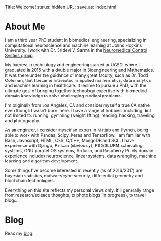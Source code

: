 Title: Welcome!
status: hidden
URL:
save_as: index.html

# About Me

I am a third year PhD student in biomedical engineering, specializing in computational neuroscience and machine learning at Johns Hopkins University. I work with Dr. Sridevi V. Sarma in the [Neuromedical Control Systms group](http://sarmalab.icm.jhu.edu/).

My interest in technology and engineering started at UCSD, where I graduated in 2015 with a double major in Bioengineering and Mathematics. It was there under the guidance of many great faculty, such as Dr. Todd Coleman, that I became interested in applied mathematics, data analytics and machine learning in healthcare. It led me to pursue a PhD, with the ultimate goal of bringing together technology expertise with biomedical domain knowledge to solve challenging medical problems.

I'm originally from Los Angeles, CA and consider myself a true CA native even though I wasn't born there. I have a range of hobbies, including, but not limited to: running, gymming (weight lifting), reading, hacking, traveling and photography. 

As an engineer, I consider myself an expert in Matlab and Python, being able to work with Pandas, Scipy, Keras and Tensorflow. I am familiar with Bash, Javascript, HTML, CSS, C/C++, MongoDB and SQL. I have experience with Django, Pelican (obviously), PBS/SLURM scheduling systems, GNU parallel OS systems, Arduino, and Raspberry Pi. My domain experience includes neuroscience, linear systems, data wrangling, machine learning and algorithm development. 

Some things I've become interested in recently (as of 2016/2017) are bayesian statistics, malware/cybersecurity, differential geometry and blockchain technologies.

Everything on this site reflects my personal views only. It'll generally range from research/science thoughts, to photo blogs (in progress), to travel blogs.

# Blog

Read my [blog](/blog.html).